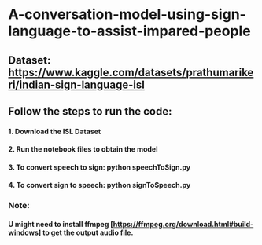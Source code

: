 # A-conversation-model-using-sign-language-to-assist-impared-people

## Dataset: https://www.kaggle.com/datasets/prathumarikeri/indian-sign-language-isl
## Follow the steps to run the code:
#### 1. Download the ISL Dataset
#### 2. Run the notebook files to obtain the model
#### 3. To convert speech to sign: python speechToSign.py
#### 4. To convert sign to speech: python signToSpeech.py

### Note:
#### U might need to install ffmpeg [https://ffmpeg.org/download.html#build-windows] to get the output audio file.

